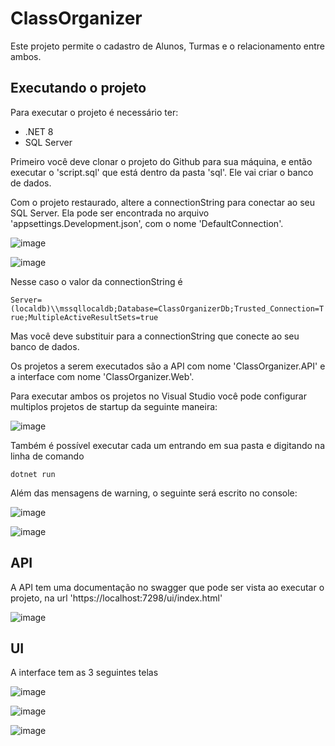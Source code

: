 # ClassOrganizer

Este projeto permite o cadastro de Alunos, Turmas e o relacionamento entre ambos.

## Executando o projeto

Para executar o projeto é necessário ter:

- .NET 8
- SQL Server

Primeiro você deve clonar o projeto do Github para sua máquina, e então executar o 'script.sql' que está dentro da pasta 'sql'. Ele vai criar o banco de dados.

Com o projeto restaurado, altere a connectionString para conectar ao seu SQL Server. Ela pode ser encontrada no arquivo 'appsettings.Development.json', com o nome 'DefaultConnection'. 

![image](https://github.com/v-cobof/Class-Organizer/assets/85073588/a2a79dbb-2570-4661-80aa-634243230798)

![image](https://github.com/v-cobof/Class-Organizer/assets/85073588/4300e79e-2bd5-40ee-b988-ddf724c508cc)

Nesse caso o valor da connectionString é

`Server=(localdb)\\mssqllocaldb;Database=ClassOrganizerDb;Trusted_Connection=True;MultipleActiveResultSets=true`

Mas você deve substituir para a connectionString que conecte ao seu banco de dados.

Os projetos a serem executados são a API com nome 'ClassOrganizer.API' e a interface com nome 'ClassOrganizer.Web'.

Para executar ambos os projetos no Visual Studio você pode configurar multiplos projetos de startup da seguinte maneira:

![image](https://github.com/v-cobof/Class-Organizer/assets/85073588/2672e22a-5823-459d-baf8-a187520b5242)

Também é possível executar cada um entrando em sua pasta e digitando na linha de comando

`dotnet run`

Além das mensagens de warning, o seguinte será escrito no console:

![image](https://github.com/v-cobof/Class-Organizer/assets/85073588/b575c1c3-d9cf-4ac2-a9ac-44e7339ad674)

![image](https://github.com/v-cobof/Class-Organizer/assets/85073588/d8144bb9-26b3-4c27-93c9-3018e66da816)

## API

A API tem uma documentação no swagger que pode ser vista ao executar o projeto, na url 'https://localhost:7298/ui/index.html'

![image](https://github.com/v-cobof/Class-Organizer/assets/85073588/68c8aca3-c07f-4ac8-80cd-e5470113f19f)

## UI

A interface tem as 3 seguintes telas

![image](https://github.com/v-cobof/Class-Organizer/assets/85073588/ca0d2d12-22c5-4675-878a-756a0e200cbf)

![image](https://github.com/v-cobof/Class-Organizer/assets/85073588/5d281fee-0840-4d92-94f0-38ac72914fbb)

![image](https://github.com/v-cobof/Class-Organizer/assets/85073588/0587ccdb-fe0a-4e63-a866-b23acb0fe3d2)



